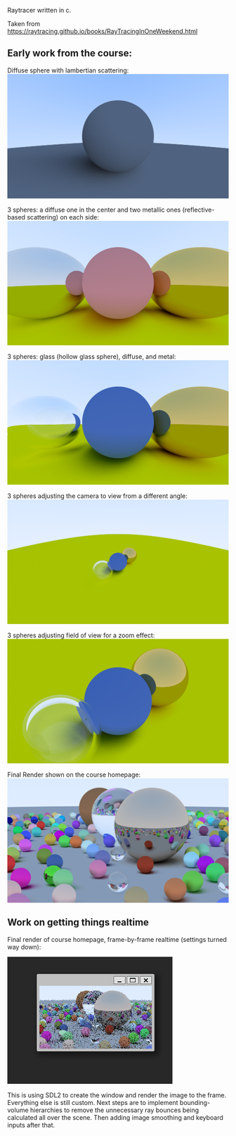 Raytracer written in c. 

Taken from https://raytracing.github.io/books/RayTracingInOneWeekend.html



## Early work from the course:

Diffuse sphere with lambertian scattering: ![diffuse](examples/diffuse.png)

3 spheres: a diffuse one in the center and two metallic ones (reflective-based scattering) on each side: ![diffuse and metallic](examples/metal_and_diffuse.png)

3 spheres: glass (hollow glass sphere), diffuse, and metal: ![glass](examples/glass.png)

3 spheres adjusting the camera to view from a different angle: ![angle](examples/camera_basis_vectors.png)

3 spheres adjusting field of view for a zoom effect: ![fov](examples/camera_zoom.png)

Final Render shown on the course homepage: ![final](examples/final_render.png)


## Work on getting things realtime
Final render of course homepage, frame-by-frame realtime (settings turned way down): 

![realtime-ish](examples/render.gif)


This is using SDL2 to create the window and render the image to the frame. Everything else is still custom. Next steps are to implement bounding-volume hierarchies to remove the unnecessary ray bounces being calculated all over the scene. Then adding image smoothing and keyboard inputs after that.
